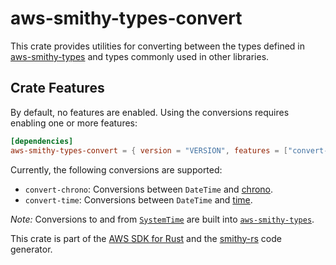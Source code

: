 # aws-smithy-types-convert

This crate provides utilities for converting between the types defined
in [aws-smithy-types](https://docs.rs/aws-smithy-types) and types commonly used in other libraries.

## Crate Features

By default, no features are enabled. Using the conversions requires enabling one or more features:

```toml
[dependencies]
aws-smithy-types-convert = { version = "VERSION", features = ["convert-chrono"] }
```

Currently, the following conversions are supported:

* `convert-chrono`: Conversions between `DateTime` and [chrono](https://docs.rs/chrono/latest/chrono/).
* `convert-time`: Conversions between `DateTime` and [time](https://docs.rs/time/latest/time/).

_Note:_ Conversions to and from [`SystemTime`](https://doc.rust-lang.org/std/time/struct.SystemTime.html) are built
into [`aws-smithy-types`](https://docs.rs/aws-smithy-types/0.30.0-alpha/aws_smithy_types/date_time/struct.DateTime.html#impl-From%3CSystemTime%3E).

<!-- anchor_start:footer -->
This crate is part of the [AWS SDK for Rust](https://awslabs.github.io/aws-sdk-rust/) and the [smithy-rs](https://github.com/smithy-lang/smithy-rs) code generator.
<!-- anchor_end:footer -->
